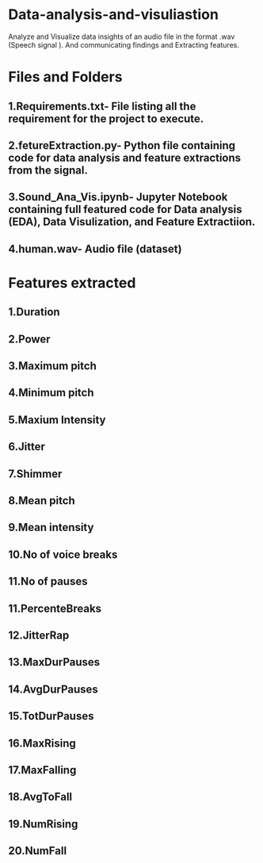 # Data-analysis-and-visuliastion
  Analyze and  Visualize data insights of an audio file in the format .wav (Speech signal ). And communicating findings and Extracting    features.
# Files and Folders
  ## 1.Requirements.txt- File listing all the requirement for the project to execute.
  ## 2.fetureExtraction.py- Python file containing code for data analysis and feature extractions from the signal.
  ## 3.Sound_Ana_Vis.ipynb- Jupyter Notebook containing full featured code for Data analysis (EDA), Data Visulization, and Feature Extractiion.
  ## 4.human.wav- Audio file (dataset)

# Features extracted
   ## 1.Duration
   ## 2.Power
   ## 3.Maximum pitch
   ## 4.Minimum pitch
   ## 5.Maxium Intensity
   ## 6.Jitter
   ## 7.Shimmer
   ## 8.Mean pitch
   ## 9.Mean intensity
   ## 10.No of voice breaks
   ## 11.No of pauses
   ## 11.PercenteBreaks
   ## 12.JitterRap
   ## 13.MaxDurPauses
   ## 14.AvgDurPauses
   ## 15.TotDurPauses
   ## 16.MaxRising
   ## 17.MaxFalling
   ## 18.AvgToFall
   ## 19.NumRising
   ## 20.NumFall 
